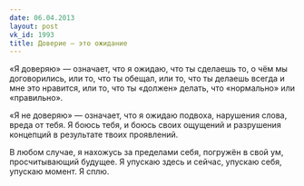 ```yaml
---
date: 06.04.2013
layout: post
vk_id: 1993
title: Доверие — это ожидание
---
```


«Я доверяю» — означает, что я ожидаю, что ты сделаешь то, о чём мы договорились, или то, что ты обещал, или то, что ты делаешь всегда и мне это нравится, или то, что ты «должен» делать, что «нормально» или «правильно».

«Я не доверяю» — означает, что я ожидаю подвоха, нарушения слова, вреда от тебя. Я боюсь тебя, и боюсь своих ощущений и разрушения концепций в результате твоих проявлений.

В любом случае, я нахожусь за пределами себя, погружён в свой ум, просчитывающий будущее. Я упускаю здесь и сейчас, упускаю себя, упускаю момент. Я сплю.
